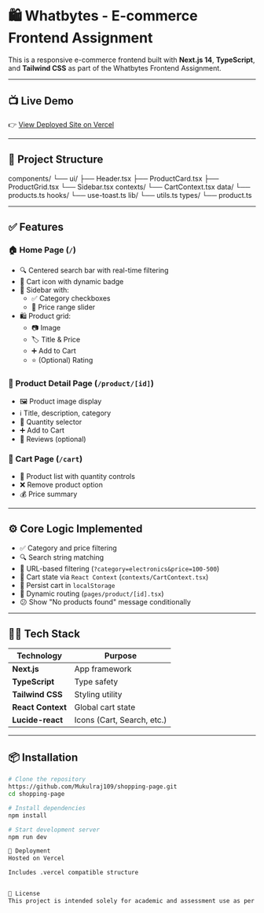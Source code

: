 # 🛍️ Whatbytes - E-commerce Frontend Assignment

This is a responsive e-commerce frontend built with **Next.js 14**, **TypeScript**, and **Tailwind CSS** as part of the Whatbytes Frontend Assignment.

---

## 📺 Live Demo

👉 [View Deployed Site on Vercel](https://shopping-page-jet.vercel.app/)

---

## 📂 Project Structure

components/
└── ui/
├── Header.tsx
├── ProductCard.tsx
├── ProductGrid.tsx
└── Sidebar.tsx
contexts/
└── CartContext.tsx
data/
└── products.ts
hooks/
└── use-toast.ts
lib/
└── utils.ts
types/
└── product.ts


---

## ✅ Features

### 🏠 Home Page (`/`)
- 🔍 Centered search bar with real-time filtering
- 🧺 Cart icon with dynamic badge
- 📂 Sidebar with:
  - ✅ Category checkboxes
  - 💸 Price range slider
- 🛍️ Product grid:
  - 📷 Image
  - 🏷️ Title & Price
  - ➕ Add to Cart
  - ⭐ (Optional) Rating

### 📄 Product Detail Page (`/product/[id]`)
- 🖼️ Product image display
- ℹ️ Title, description, category
- 🔢 Quantity selector
- ➕ Add to Cart
- 💬 Reviews (optional)

### 🛒 Cart Page (`/cart`)
- 🧾 Product list with quantity controls
- ❌ Remove product option
- 💰 Price summary

---

## ⚙️ Core Logic Implemented

- ✅ Category and price filtering
- 🔍 Search string matching
- 🔗 URL-based filtering (`?category=electronics&price=100-500`)
- 🧠 Cart state via `React Context` (`contexts/CartContext.tsx`)
- 💾 Persist cart in `localStorage`
- 🔀 Dynamic routing (`pages/product/[id].tsx`)
- 😕 Show "No products found" message conditionally

---

## 🧑‍💻 Tech Stack

| Technology     | Purpose                           |
|----------------|-----------------------------------|
| **Next.js**    | App framework                     |
| **TypeScript** | Type safety                       |
| **Tailwind CSS** | Styling utility                  |
| **React Context** | Global cart state              |
| **Lucide-react** | Icons (Cart, Search, etc.)       |

---

## 📦 Installation

```bash
# Clone the repository
https://github.com/Mukulraj109/shopping-page.git
cd shopping-page

# Install dependencies
npm install

# Start development server
npm run dev

🚀 Deployment
Hosted on Vercel

Includes .vercel compatible structure


📝 License
This project is intended solely for academic and assessment use as per Whatbytes’ guidelines.


